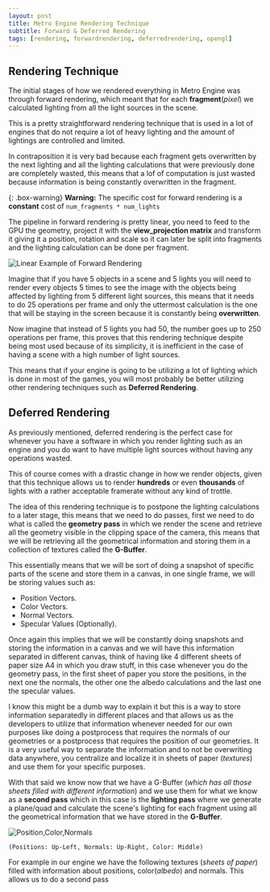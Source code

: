 ```yaml
---
layout: post
title: Metro Engine Rendering Technique
subtitle: Forward & Deferred Rendering
tags: [rendering, forwardrendering, deferredrendering, opengl]
---
```


## Rendering Technique

  The initial stages of how we rendered everything in Metro Engine was through forward rendering, which meant that for each **fragment**(_pixel_) we calculated lighting from all the light sources in the scene.
  
  This is a pretty straightforward rendering technique that is used in a lot of engines that do not require a lot of heavy lighting and the amount of lightings are controlled and limited.
  
  In contraposition it is very bad because each fragment gets overwritten by the next lighting and all the lighting calculations that were previously done are completely wasted, this means that a lof of computation is just wasted because information is being constantly overwritten in the fragment.
 
 {: .box-warning}
**Warning:** The specific cost for forward rendering is a **constant** cost of `num_fragments * num_lights`

  The pipeline in forward rendering is pretty linear, you need to feed to the GPU the geometry, project it with the **view_projection matrix** and transform it giving it a position, rotation and scale so it can later be split into fragments and the lighting calculation can be done per fragment.

![Linear Example of Forward Rendering](https://i.imgur.com/qztQhS2.png)

  Imagine that if you have 5 objects in a scene and 5 lights you will need to render every objects 5 times to see the image with the objects being affected by lighting from 5 different light sources, this means that it needs to do 25 operations per frame and only the uttermost calculation is the one that will be staying in the screen because it is constantly being **overwritten**. 
  
  Now imagine that instead of 5 lights you had 50, the number goes up to 250 operations per frame, this proves that this rendering technique despite being most used because of its simplicity, it is inefficient in the case of having a scene with a high number of light sources.

  This means that if your engine is going to be utilizing a lot of lighting which is done in most of the games, you will most probably be better utilizing other rendering techniques such as **Deferred Rendering**.



## Deferred Rendering

  As previously mentioned, deferred rendering is the perfect case for whenever you have a software in which you render lighting such as an engine and you do want to have multiple light sources without having any operations wasted.
  
  This of course comes with a drastic change in how we render objects, given that this technique allows us to render **hundreds** or even **thousands** of lights with a rather acceptable framerate without any kind of trottle.
  
  The idea of this rendering technique is to postpone the lighting calculations to a later stage, this means that we need to do passes, first we need to do what is called the **geometry pass** in which we render the scene and retrieve all the geometry visible in the clipping space of the camera, this means that we will be retrieving all the geometrical information and storing them in a collection of textures called the **G-Buffer**.

  This essentially means that we will be sort of doing a snapshot of specific parts of the scene and store them in a canvas, in one single frame, we will be storing values such as:
  
  - Position Vectors.
  - Color Vectors.
  - Normal Vectors.
  - Specular Values (Optionally).

  Once again this implies that we will be constantly doing snapshots and storing the information in a canvas and we will have this information separated in different canvas, think of having like 4 different sheets of paper size A4 in which you draw stuff, in this case whenever you do the geometry pass, in the first sheet of paper you store the positions, in the next one the normals, the other one the albedo calculations and the last one the specular values. 
  
   I know this might be a dumb way to explain it but this is a way to store information separatedly in different places and that allows us as the developers to utilize that information whenever needed for our own purposes like doing a postprocess that requires the normals of our geometries or a postprocess that requires the position of our geometries. It is a very useful way to separate the information and to not be overwriting data anywhere, you centralize and localize it in sheets of paper (_textures_) and use them for your specific purposes.
   
   With that said we know now that we have a G-Buffer (_which has all those sheets filled with different information_) and we use them for what we know as a **second pass** which in this case is the **lighting pass** where we generate a plane/quad and calculate the scene's lighting for each fragment using all the geometrical information that we have stored in the **G-Buffer**.
   
   ![Position,Color,Normals](https://i.imgur.com/eV4SpI8.png)
   
   `(Positions: Up-Left, Normals: Up-Right, Color: Middle)`
   
  For example in our engine we have the following textures (_sheets of paper_) filled with information about positions, color(_albedo_) and normals. This allows us to do a second pass 
  
  
  
